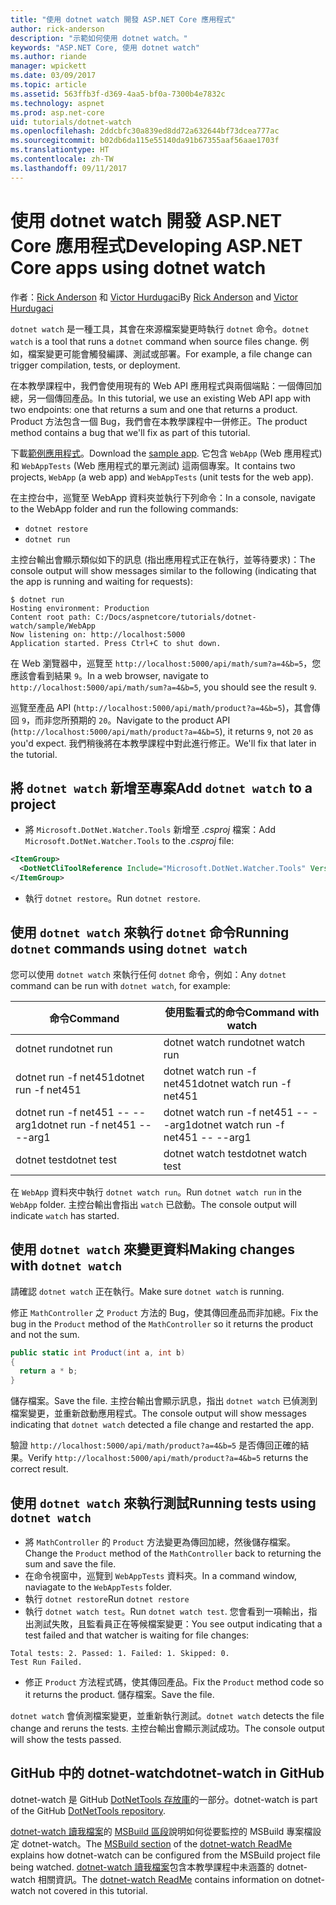 ```yaml
---
title: "使用 dotnet watch 開發 ASP.NET Core 應用程式"
author: rick-anderson
description: "示範如何使用 dotnet watch。"
keywords: "ASP.NET Core, 使用 dotnet watch"
ms.author: riande
manager: wpickett
ms.date: 03/09/2017
ms.topic: article
ms.assetid: 563ffb3f-d369-4aa5-bf0a-7300b4e7832c
ms.technology: aspnet
ms.prod: asp.net-core
uid: tutorials/dotnet-watch
ms.openlocfilehash: 2ddcbfc30a839ed8dd72a632644bf73dcea777ac
ms.sourcegitcommit: b02db6da115e55140da91b67355aaf56aae1703f
ms.translationtype: HT
ms.contentlocale: zh-TW
ms.lasthandoff: 09/11/2017
---
```

# <a name="developing-aspnet-core-apps-using-dotnet-watch"></a><span data-ttu-id="7a77a-104">使用 dotnet watch 開發 ASP.NET Core 應用程式</span><span class="sxs-lookup"><span data-stu-id="7a77a-104">Developing ASP.NET Core apps using dotnet watch</span></span>


<span data-ttu-id="7a77a-105">作者：[Rick Anderson](https://twitter.com/RickAndMSFT) 和 [Victor Hurdugaci](https://twitter.com/victorhurdugaci)</span><span class="sxs-lookup"><span data-stu-id="7a77a-105">By [Rick Anderson](https://twitter.com/RickAndMSFT) and [Victor Hurdugaci](https://twitter.com/victorhurdugaci)</span></span>

<span data-ttu-id="7a77a-106">`dotnet watch` 是一種工具，其會在來源檔案變更時執行 `dotnet` 命令。</span><span class="sxs-lookup"><span data-stu-id="7a77a-106">`dotnet watch` is a tool that runs a `dotnet` command when source files change.</span></span> <span data-ttu-id="7a77a-107">例如，檔案變更可能會觸發編譯、測試或部署。</span><span class="sxs-lookup"><span data-stu-id="7a77a-107">For example, a file change can trigger compilation, tests, or deployment.</span></span>

<span data-ttu-id="7a77a-108">在本教學課程中，我們會使用現有的 Web API 應用程式與兩個端點：一個傳回加總，另一個傳回產品。</span><span class="sxs-lookup"><span data-stu-id="7a77a-108">In this tutorial, we use an existing Web API app with two endpoints: one that returns a sum and one that returns a product.</span></span> <span data-ttu-id="7a77a-109">Product 方法包含一個 Bug，我們會在本教學課程中一併修正。</span><span class="sxs-lookup"><span data-stu-id="7a77a-109">The product method contains a bug that we'll fix as part of this tutorial.</span></span>

<span data-ttu-id="7a77a-110">下載[範例應用程式](https://github.com/aspnet/Docs/tree/master/aspnetcore/tutorials/dotnet-watch/sample)。</span><span class="sxs-lookup"><span data-stu-id="7a77a-110">Download the [sample app](https://github.com/aspnet/Docs/tree/master/aspnetcore/tutorials/dotnet-watch/sample).</span></span> <span data-ttu-id="7a77a-111">它包含 `WebApp` (Web 應用程式) 和 `WebAppTests` (Web 應用程式的單元測試) 這兩個專案。</span><span class="sxs-lookup"><span data-stu-id="7a77a-111">It contains two projects, `WebApp` (a web app) and `WebAppTests` (unit tests for the web app).</span></span>

<span data-ttu-id="7a77a-112">在主控台中，巡覽至 WebApp 資料夾並執行下列命令：</span><span class="sxs-lookup"><span data-stu-id="7a77a-112">In a console, navigate to the WebApp folder and run the following commands:</span></span>

- `dotnet restore`
- `dotnet run`

<span data-ttu-id="7a77a-113">主控台輸出會顯示類似如下的訊息 (指出應用程式正在執行，並等待要求)：</span><span class="sxs-lookup"><span data-stu-id="7a77a-113">The console output will show messages similar to the following (indicating that the app is running and waiting for requests):</span></span>

```console
$ dotnet run
Hosting environment: Production
Content root path: C:/Docs/aspnetcore/tutorials/dotnet-watch/sample/WebApp
Now listening on: http://localhost:5000
Application started. Press Ctrl+C to shut down.
```

<span data-ttu-id="7a77a-114">在 Web 瀏覽器中，巡覽至 `http://localhost:5000/api/math/sum?a=4&b=5`，您應該會看到結果 `9`。</span><span class="sxs-lookup"><span data-stu-id="7a77a-114">In a web browser, navigate to `http://localhost:5000/api/math/sum?a=4&b=5`, you should see the result `9`.</span></span>

<span data-ttu-id="7a77a-115">巡覽至產品 API (`http://localhost:5000/api/math/product?a=4&b=5`)，其會傳回 `9`，而非您所預期的 `20`。</span><span class="sxs-lookup"><span data-stu-id="7a77a-115">Navigate to the product API (`http://localhost:5000/api/math/product?a=4&b=5`), it returns `9`, not `20` as you'd expect.</span></span> <span data-ttu-id="7a77a-116">我們稍後將在本教學課程中對此進行修正。</span><span class="sxs-lookup"><span data-stu-id="7a77a-116">We'll fix that later in the tutorial.</span></span>

## <a name="add-dotnet-watch-to-a-project"></a><span data-ttu-id="7a77a-117">將 `dotnet watch` 新增至專案</span><span class="sxs-lookup"><span data-stu-id="7a77a-117">Add `dotnet watch` to a project</span></span>

- <span data-ttu-id="7a77a-118">將 `Microsoft.DotNet.Watcher.Tools` 新增至 *.csproj* 檔案：</span><span class="sxs-lookup"><span data-stu-id="7a77a-118">Add `Microsoft.DotNet.Watcher.Tools` to the *.csproj* file:</span></span>
 ```xml
 <ItemGroup>
   <DotNetCliToolReference Include="Microsoft.DotNet.Watcher.Tools" Version="2.0.0" />
 </ItemGroup> 
 ```

- <span data-ttu-id="7a77a-119">執行 `dotnet restore`。</span><span class="sxs-lookup"><span data-stu-id="7a77a-119">Run `dotnet restore`.</span></span>

## <a name="running-dotnet-commands-using-dotnet-watch"></a><span data-ttu-id="7a77a-120">使用 `dotnet watch` 來執行 `dotnet` 命令</span><span class="sxs-lookup"><span data-stu-id="7a77a-120">Running `dotnet` commands using `dotnet watch`</span></span>

<span data-ttu-id="7a77a-121">您可以使用 `dotnet watch` 來執行任何 `dotnet` 命令，例如：</span><span class="sxs-lookup"><span data-stu-id="7a77a-121">Any `dotnet` command can be run with `dotnet watch`, for example:</span></span>

| <span data-ttu-id="7a77a-122">命令</span><span class="sxs-lookup"><span data-stu-id="7a77a-122">Command</span></span> | <span data-ttu-id="7a77a-123">使用監看式的命令</span><span class="sxs-lookup"><span data-stu-id="7a77a-123">Command with watch</span></span> |
| ---- | ----- |
| <span data-ttu-id="7a77a-124">dotnet run</span><span class="sxs-lookup"><span data-stu-id="7a77a-124">dotnet run</span></span> | <span data-ttu-id="7a77a-125">dotnet watch run</span><span class="sxs-lookup"><span data-stu-id="7a77a-125">dotnet watch run</span></span> |
| <span data-ttu-id="7a77a-126">dotnet run -f net451</span><span class="sxs-lookup"><span data-stu-id="7a77a-126">dotnet run -f net451</span></span> | <span data-ttu-id="7a77a-127">dotnet watch run -f net451</span><span class="sxs-lookup"><span data-stu-id="7a77a-127">dotnet watch run -f net451</span></span> |
| <span data-ttu-id="7a77a-128">dotnet run -f net451 -- --arg1</span><span class="sxs-lookup"><span data-stu-id="7a77a-128">dotnet run -f net451 -- --arg1</span></span> | <span data-ttu-id="7a77a-129">dotnet watch run -f net451 -- --arg1</span><span class="sxs-lookup"><span data-stu-id="7a77a-129">dotnet watch run -f net451 -- --arg1</span></span> |
| <span data-ttu-id="7a77a-130">dotnet test</span><span class="sxs-lookup"><span data-stu-id="7a77a-130">dotnet test</span></span> | <span data-ttu-id="7a77a-131">dotnet watch test</span><span class="sxs-lookup"><span data-stu-id="7a77a-131">dotnet watch test</span></span> |

<span data-ttu-id="7a77a-132">在 `WebApp` 資料夾中執行 `dotnet watch run`。</span><span class="sxs-lookup"><span data-stu-id="7a77a-132">Run `dotnet watch run` in the `WebApp` folder.</span></span> <span data-ttu-id="7a77a-133">主控台輸出會指出 `watch` 已啟動。</span><span class="sxs-lookup"><span data-stu-id="7a77a-133">The console output will indicate `watch` has started.</span></span>

## <a name="making-changes-with-dotnet-watch"></a><span data-ttu-id="7a77a-134">使用 `dotnet watch` 來變更資料</span><span class="sxs-lookup"><span data-stu-id="7a77a-134">Making changes with `dotnet watch`</span></span>

<span data-ttu-id="7a77a-135">請確認 `dotnet watch` 正在執行。</span><span class="sxs-lookup"><span data-stu-id="7a77a-135">Make sure `dotnet watch` is running.</span></span>

<span data-ttu-id="7a77a-136">修正 `MathController` 之 `Product` 方法的 Bug，使其傳回產品而非加總。</span><span class="sxs-lookup"><span data-stu-id="7a77a-136">Fix the bug in the `Product` method of the `MathController` so it returns the product and not the sum.</span></span>

```csharp
public static int Product(int a, int b)
{
  return a * b;
} 
```

<span data-ttu-id="7a77a-137">儲存檔案。</span><span class="sxs-lookup"><span data-stu-id="7a77a-137">Save the file.</span></span> <span data-ttu-id="7a77a-138">主控台輸出會顯示訊息，指出 `dotnet watch` 已偵測到檔案變更，並重新啟動應用程式。</span><span class="sxs-lookup"><span data-stu-id="7a77a-138">The console output will show messages indicating that `dotnet watch` detected a file change and restarted the app.</span></span>

<span data-ttu-id="7a77a-139">驗證 `http://localhost:5000/api/math/product?a=4&b=5` 是否傳回正確的結果。</span><span class="sxs-lookup"><span data-stu-id="7a77a-139">Verify `http://localhost:5000/api/math/product?a=4&b=5` returns the correct result.</span></span>

## <a name="running-tests-using-dotnet-watch"></a><span data-ttu-id="7a77a-140">使用 `dotnet watch` 來執行測試</span><span class="sxs-lookup"><span data-stu-id="7a77a-140">Running tests using `dotnet watch`</span></span>

- <span data-ttu-id="7a77a-141">將 `MathController` 的 `Product` 方法變更為傳回加總，然後儲存檔案。</span><span class="sxs-lookup"><span data-stu-id="7a77a-141">Change the `Product` method of the `MathController` back to returning the sum and save the file.</span></span>
- <span data-ttu-id="7a77a-142">在命令視窗中，巡覽到 `WebAppTests` 資料夾。</span><span class="sxs-lookup"><span data-stu-id="7a77a-142">In a command window, naviagate to the `WebAppTests` folder.</span></span>
- <span data-ttu-id="7a77a-143">執行 `dotnet restore`</span><span class="sxs-lookup"><span data-stu-id="7a77a-143">Run `dotnet restore`</span></span>
- <span data-ttu-id="7a77a-144">執行 `dotnet watch test`。</span><span class="sxs-lookup"><span data-stu-id="7a77a-144">Run `dotnet watch test`.</span></span> <span data-ttu-id="7a77a-145">您會看到一項輸出，指出測試失敗，且監看員正在等候檔案變更：</span><span class="sxs-lookup"><span data-stu-id="7a77a-145">You see output indicating that a test failed and that watcher is waiting for file changes:</span></span>

 ```console
 Total tests: 2. Passed: 1. Failed: 1. Skipped: 0.
 Test Run Failed.
  ```
- <span data-ttu-id="7a77a-146">修正 `Product` 方法程式碼，使其傳回產品。</span><span class="sxs-lookup"><span data-stu-id="7a77a-146">Fix the `Product` method code so it returns the product.</span></span> <span data-ttu-id="7a77a-147">儲存檔案。</span><span class="sxs-lookup"><span data-stu-id="7a77a-147">Save the file.</span></span>

<span data-ttu-id="7a77a-148">`dotnet watch` 會偵測檔案變更，並重新執行測試。</span><span class="sxs-lookup"><span data-stu-id="7a77a-148">`dotnet watch` detects the file change and reruns the tests.</span></span> <span data-ttu-id="7a77a-149">主控台輸出會顯示測試成功。</span><span class="sxs-lookup"><span data-stu-id="7a77a-149">The console output will show the tests passed.</span></span>

## <a name="dotnet-watch-in-github"></a><span data-ttu-id="7a77a-150">GitHub 中的 dotnet-watch</span><span class="sxs-lookup"><span data-stu-id="7a77a-150">dotnet-watch in GitHub</span></span>

<span data-ttu-id="7a77a-151">dotnet-watch 是 GitHub [DotNetTools 存放庫](https://github.com/aspnet/DotNetTools/tree/dev/src/Microsoft.DotNet.Watcher.Tools)的一部分。</span><span class="sxs-lookup"><span data-stu-id="7a77a-151">dotnet-watch is part of the GitHub [DotNetTools repository](https://github.com/aspnet/DotNetTools/tree/dev/src/Microsoft.DotNet.Watcher.Tools).</span></span>

<span data-ttu-id="7a77a-152">[dotnet-watch 讀我檔案](https://github.com/aspnet/DotNetTools/blob/dev/src/Microsoft.DotNet.Watcher.Tools/README.md)的 [MSBuild 區段](https://github.com/aspnet/DotNetTools/blob/dev/src/Microsoft.DotNet.Watcher.Tools/README.md#msbuild)說明如何從要監控的 MSBuild 專案檔設定 dotnet-watch。</span><span class="sxs-lookup"><span data-stu-id="7a77a-152">The [MSBuild section](https://github.com/aspnet/DotNetTools/blob/dev/src/Microsoft.DotNet.Watcher.Tools/README.md#msbuild) of the [dotnet-watch ReadMe](https://github.com/aspnet/DotNetTools/blob/dev/src/Microsoft.DotNet.Watcher.Tools/README.md) explains how dotnet-watch can be configured from the MSBuild project file being watched.</span></span> <span data-ttu-id="7a77a-153">[dotnet-watch 讀我檔案](https://github.com/aspnet/DotNetTools/blob/dev/src/Microsoft.DotNet.Watcher.Tools/README.md)包含本教學課程中未涵蓋的 dotnet-watch 相關資訊。</span><span class="sxs-lookup"><span data-stu-id="7a77a-153">The [dotnet-watch ReadMe](https://github.com/aspnet/DotNetTools/blob/dev/src/Microsoft.DotNet.Watcher.Tools/README.md) contains information on dotnet-watch not covered in this tutorial.</span></span>
